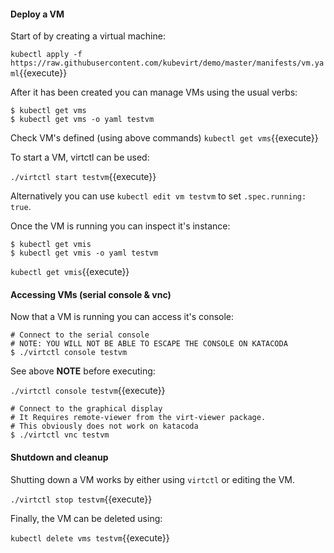 #### Deploy a VM

Start of by creating a virtual machine:

`kubectl apply -f https://raw.githubusercontent.com/kubevirt/demo/master/manifests/vm.yaml`{{execute}}

After it has been created you can manage VMs using the usual verbs:

```
$ kubectl get vms
$ kubectl get vms -o yaml testvm
```

Check VM's defined (using above commands)
`kubectl get vms`{{execute}}

To start a VM, virtctl can be used:

`./virtctl start testvm`{{execute}}

Alternatively you can use `kubectl edit vm testvm` to set `.spec.running: true`.

Once the VM is running you can inspect it's instance:

```
$ kubectl get vmis
$ kubectl get vmis -o yaml testvm
```

`kubectl get vmis`{{execute}}

#### Accessing VMs (serial console & vnc)

Now that a VM is running you can access it's console:
```
# Connect to the serial console
# NOTE: YOU WILL NOT BE ABLE TO ESCAPE THE CONSOLE ON KATACODA
$ ./virtctl console testvm
```

See above **NOTE** before executing:

`./virtctl console testvm`{{execute}}

```
# Connect to the graphical display
# It Requires remote-viewer from the virt-viewer package.
# This obviously does not work on katacoda
$ ./virtctl vnc testvm
```

#### Shutdown and cleanup

Shutting down a VM works by either using `virtctl` or editing the VM.

`./virtctl stop testvm`{{execute}}

Finally, the VM can be deleted using:

`kubectl delete vms testvm`{{execute}}
